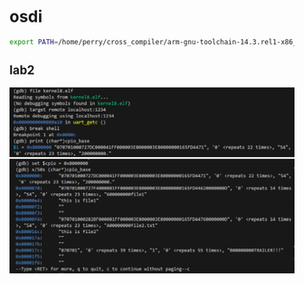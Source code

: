# osdi

```sh
export PATH=/home/perry/cross_compiler/arm-gnu-toolchain-14.3.rel1-x86_64-aarch64-none-elf/bin:$PATH
```

## lab2

![alt text](<assets/螢幕擷取畫面 2025-08-03 212217.png>) ![alt text](<assets/螢幕擷取畫面 2025-08-03 212232.png>)